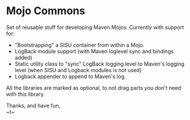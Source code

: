 Mojo Commons
============

Set of reusable stuff for developing Maven Mojos. Currently with support for:

* "Bootstrapping" a SISU container from within a Mojo.
* LogBack module support (with Maven loglevel sync and bindings added)
* Static utility class to "sync" LogBack logging level to Maven's logging level (when SISU and Logback modules is not used)
* Logback appender to append to Maven's log.

All the libraries are marked as optional, to not drag parts you don't need with this library.



Thanks, and have fun,  
~t~